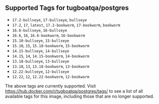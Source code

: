 ## Supported Tags for tugboatqa/postgres

* `17.2-bullseye`, `17-bullseye`, `bullseye`
* `17.2`, `17`, `latest`, `17.2-bookworm`, `17-bookworm`, `bookworm`
* `16.6-bullseye`, `16-bullseye`
* `16.6`, `16`, `16.6-bookworm`, `16-bookworm`
* `15.10-bullseye`, `15-bullseye`
* `15.10`, `15`, `15.10-bookworm`, `15-bookworm`
* `14.15-bullseye`, `14-bullseye`
* `14.15`, `14`, `14.15-bookworm`, `14-bookworm`
* `13.18-bullseye`, `13-bullseye`
* `13.18`, `13`, `13.18-bookworm`, `13-bookworm`
* `12.22-bullseye`, `12-bullseye`
* `12.22`, `12`, `12.22-bookworm`, `12-bookworm`

The above tags are currently supported. Visit https://hub.docker.com/r/tugboatqa/postgres/tags/ to see a list of all available tags for this image, including those that are no longer supported.
